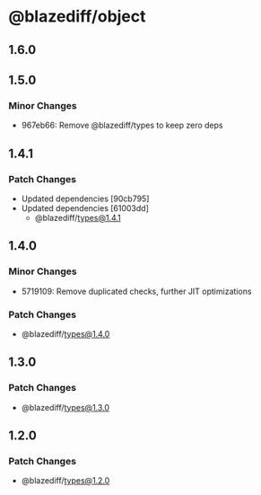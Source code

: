 # @blazediff/object

## 1.6.0

## 1.5.0

### Minor Changes

- 967eb66: Remove @blazediff/types to keep zero deps

## 1.4.1

### Patch Changes

- Updated dependencies [90cb795]
- Updated dependencies [61003dd]
  - @blazediff/types@1.4.1

## 1.4.0

### Minor Changes

- 5719109: Remove duplicated checks, further JIT optimizations

### Patch Changes

- @blazediff/types@1.4.0

## 1.3.0

### Patch Changes

- @blazediff/types@1.3.0

## 1.2.0

### Patch Changes

- @blazediff/types@1.2.0
